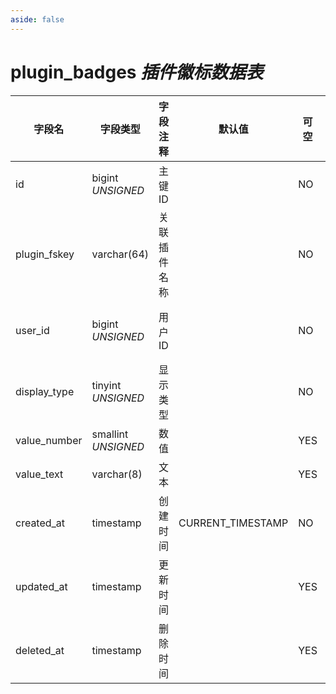 ```yaml
---
aside: false
---
```


# plugin_badges *插件徽标数据表*

| 字段名 | 字段类型 | 字段注释 | 默认值 | 可空 | 备注 |
| --- | --- | --- | --- | --- | --- |
| id | bigint *UNSIGNED* | 主键 ID |  | NO | 自动递增 |
| plugin_fskey | varchar(64) | 关联插件名称 |  | NO | 关联字段 [plugins->fskey](../plugins/plugins.md) |
| user_id | bigint *UNSIGNED* | 用户 ID |  | NO | 关联字段 [users->id](../users/users.md) |
| display_type | tinyint *UNSIGNED* | 显示类型 |  | NO | 1.红点 / 2.数字 / 3.文字 |
| value_number | smallint *UNSIGNED* | 数值 |  | YES | 数字内容 |
| value_text | varchar(8) | 文本 |  | YES | 纯文字内容 |
| created_at | timestamp | 创建时间 | CURRENT_TIMESTAMP | NO |  |
| updated_at | timestamp | 更新时间 |  | YES |  |
| deleted_at | timestamp | 删除时间 |  | YES |  |
